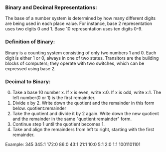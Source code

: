 ### Binary and Decimal Representations: 
The base of a number system is determined by how many different digits are being used in each place value. 
For instance, base 2 representation uses two digits 0 and 1. Base 10 representation uses ten digits 0-9. 


### Definition of Binary: 
Binary is a counting system consisting of only two numbers 1 and 0. Each digit is either 1 or 0, always in one of two states. 
Transitors are the building blocks of computers; they operate with two switches, which can be expressed using base 2. 


### Decimal to Binary: 
0. Take a base 10 number x. If x is even, write x:0. If x is odd, write x:1. The left number(0 or 1) is the first remainder. 
1. Divide x by 2. Write down the quotient and the remainder in this form below.
   quotient:remainder
2. Take the quotient and divide it by 2 again. Write down the new quotient and the remainder in the same "quotient:remainder" form. 
3. Continue step 1 until the quotient becomes 1. 
4. Take and align the remainders from left to right, starting with the first remainder. 

Example: 345
345:1 
172:0
86:0
43:1
21:1
10:0
5:1
2:0
1:1
1001101101

